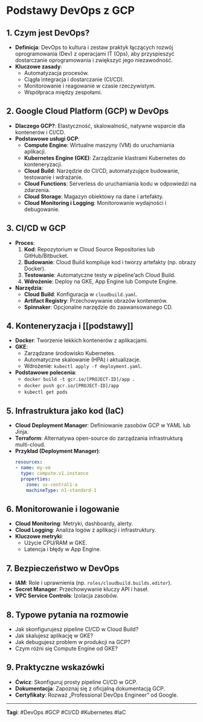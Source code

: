 # Podstawy DevOps z GCP

## 1. Czym jest DevOps?
- **Definicja**: DevOps to kultura i zestaw praktyk łączących rozwój oprogramowania (Dev) z operacjami IT (Ops), aby przyspieszyć dostarczanie oprogramowania i zwiększyć jego niezawodność.
- **Kluczowe zasady**:
  - Automatyzacja procesów.
  - Ciągła integracja i dostarczanie (CI/CD).
  - Monitorowanie i reagowanie w czasie rzeczywistym.
  - Współpraca między zespołami.

## 2. Google Cloud Platform (GCP) w DevOps
- **Dlaczego GCP?**: Elastyczność, skalowalność, natywne wsparcie dla kontenerów i CI/CD.
- **Podstawowe usługi GCP**:
  - **Compute Engine**: Wirtualne maszyny (VM) do uruchamiania aplikacji.
  - **Kubernetes Engine (GKE)**: Zarządzanie klastrami Kubernetes do konteneryzacji.
  - **Cloud Build**: Narzędzie do CI/CD, automatyzujące budowanie, testowanie i wdrażanie.
  - **Cloud Functions**: Serverless do uruchamiania kodu w odpowiedzi na zdarzenia.
  - **Cloud Storage**: Magazyn obiektowy na dane i artefakty.
  - **Cloud Monitoring i Logging**: Monitorowanie wydajności i debugowanie.

## 3. CI/CD w GCP
- **Proces**:
  1. **Kod**: Repozytorium w Cloud Source Repositories lub GitHub/Bitbucket.
  2. **Budowanie**: Cloud Build kompiluje kod i tworzy artefakty (np. obrazy Docker).
  3. **Testowanie**: Automatyczne testy w pipeline’ach Cloud Build.
  4. **Wdrożenie**: Deploy na GKE, App Engine lub Compute Engine.
- **Narzędzia**:
  - **Cloud Build**: Konfiguracja w `cloudbuild.yaml`.
  - **Artifact Registry**: Przechowywanie obrazów kontenerów.
  - **Spinnaker**: Opcjonalne narzędzie do zaawansowanego CD.

## 4. Konteneryzacja i [[podstawy]]
- **Docker**: Tworzenie lekkich kontenerów z aplikacjami.
- **GKE**:
  - Zarządzane środowisko Kubernetes.
  - Automatyczne skalowanie (HPA) i aktualizacje.
  - Wdrożenie: `kubectl apply -f deployment.yaml`.
- **Podstawowe polecenia**:
  - `docker build -t gcr.io/[PROJECT-ID]/app .`
  - `docker push gcr.io/[PROJECT-ID]/app`
  - `kubectl get pods`

## 5. Infrastruktura jako kod (IaC)
- **Cloud Deployment Manager**: Definiowanie zasobów GCP w YAML lub Jinja.
- **Terraform**: Alternatywa open-source do zarządzania infrastrukturą multi-cloud.
- **Przykład (Deployment Manager)**:
  ```yaml
  resources:
  - name: my-vm
    type: compute.v1.instance
    properties:
      zone: us-central1-a
      machineType: n1-standard-1
  ```

## 6. Monitorowanie i logowanie
- **Cloud Monitoring**: Metryki, dashboardy, alerty.
- **Cloud Logging**: Analiza logów z aplikacji i infrastruktury.
- **Kluczowe metryki**:
  - Użycie CPU/RAM w GKE.
  - Latencja i błędy w App Engine.

## 7. Bezpieczeństwo w DevOps
- **IAM**: Role i uprawnienia (np. `roles/cloudbuild.builds.editor`).
- **Secret Manager**: Przechowywanie kluczy API i haseł.
- **VPC Service Controls**: Izolacja zasobów.

## 8. Typowe pytania na rozmowie
- Jak skonfigurujesz pipeline CI/CD w Cloud Build?
- Jak skalujesz aplikację w GKE?
- Jak debugujesz problem w produkcji na GCP?
- Czym różni się Compute Engine od GKE?

## 9. Praktyczne wskazówki
- **Ćwicz**: Skonfiguruj prosty pipeline CI/CD w GCP.
- **Dokumentacja**: Zapoznaj się z oficjalną dokumentacją GCP.
- **Certyfikaty**: Rozważ „Professional DevOps Engineer” od Google.

---
**Tagi**: #DevOps #GCP #CI/CD #Kubernetes #IaC